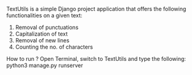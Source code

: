 TextUtils is a simple Django project application that offers the following functionalities on a given text:

1. Removal of punctuations
2. Capitalization of text
3. Removal of new lines
4. Counting the no. of characters


How to run ?
Open Terminal, switch to TextUtils and type the following:
          python3 manage.py runserver
          

